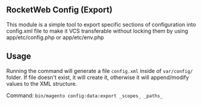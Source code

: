 ## RocketWeb Config (Export)

This module is a simple tool to export specific sections of configuration into config.xml file to make it VCS 
transferable without locking them by using app/etc/config.php or app/etc/env.php

## Usage
Running the command will generate a file `config.xml` inside of `var/config/` folder. If file doesn't exist, it will
create it, otherwise it will append/modify values to the XML structure.

Command:
`bin/magento config:data:export _scopes_ _paths_`
